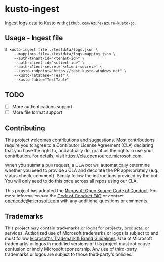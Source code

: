 # kusto-ingest

Ingest logs data to Kusto with `github.com/Azure/azure-kusto-go`.

## Usage - Ingest file

```
$ kusto-ingest file ./testdata/logs.json \
    --mappings-file=./testdata/logs.mapping.json \
    --auth-tenant-id="<tenant-id>" \
    --auth-client-id="<client-id>" \
    --auth-client-secret="<client-secret>" \
    --kusto-endpoint="https://test.kusto.windows.net" \
    --kusto-database="Test" \
    --kusto-table="TestTable"
```

## TODO

- [ ] More authentications support
- [ ] More file format support

## Contributing

This project welcomes contributions and suggestions.  Most contributions require you to agree to a
Contributor License Agreement (CLA) declaring that you have the right to, and actually do, grant us
the rights to use your contribution. For details, visit https://cla.opensource.microsoft.com.

When you submit a pull request, a CLA bot will automatically determine whether you need to provide
a CLA and decorate the PR appropriately (e.g., status check, comment). Simply follow the instructions
provided by the bot. You will only need to do this once across all repos using our CLA.

This project has adopted the [Microsoft Open Source Code of Conduct](https://opensource.microsoft.com/codeofconduct/).
For more information see the [Code of Conduct FAQ](https://opensource.microsoft.com/codeofconduct/faq/) or
contact [opencode@microsoft.com](mailto:opencode@microsoft.com) with any additional questions or comments.

## Trademarks

This project may contain trademarks or logos for projects, products, or services. Authorized use of Microsoft 
trademarks or logos is subject to and must follow 
[Microsoft's Trademark & Brand Guidelines](https://www.microsoft.com/en-us/legal/intellectualproperty/trademarks/usage/general).
Use of Microsoft trademarks or logos in modified versions of this project must not cause confusion or imply Microsoft sponsorship.
Any use of third-party trademarks or logos are subject to those third-party's policies.
